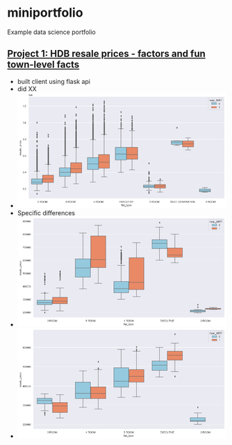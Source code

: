# miniportfolio
Example data science portfolio

## [Project 1: HDB resale prices - factors and fun town-level facts](https://github.com/kellyongcm/resale_analysis)
- built client using flask api
- did XX
- ![alt text](https://github.com/kellyongcm/resale_analysis/blob/06d7626fea1070ebbc1a413f81aeb14907924ab6/img/MRT_proximity_overall.png)
- Specific differences
- ![alt text](https://github.com/kellyongcm/resale_analysis/blob/06d7626fea1070ebbc1a413f81aeb14907924ab6/img/MRT_proximity_Bedok.png)
- ![alt text](https://github.com/kellyongcm/resale_analysis/blob/06d7626fea1070ebbc1a413f81aeb14907924ab6/img/MRT_proximity_CCK.png)
